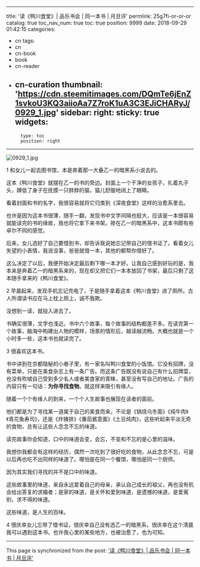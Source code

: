 
---
title: '读《鸭川食堂》| 品乐书会 | 同一本书 | 月旦评'
permlink: 25g7fi-or-or-or
catalog: true
toc_nav_num: true
toc: true
position: 9999
date: 2018-09-29 01:42:15
categories:
- cn
tags:
- cn
- cn-book
- book
- cn-reader
- cn-curation
thumbnail: 'https://cdn.steemitimages.com/DQmTe6jEnZ1svkoU3KQ3aiioAa7Z7roK1uA3C3EJiCHARyJ/0929_1.jpg'
sidebar:
    right:
        sticky: true
widgets:
    -
        type: toc
        position: right
---


![0929_1.jpg](https://cdn.steemitimages.com/DQmTe6jEnZ1svkoU3KQ3aiioAa7Z7roK1uA3C3EJiCHARyJ/0929_1.jpg)

1
和女儿一起去图书馆，本是奔着那一大叠乙一的暗黑系小说去的。

这本《鸭川食堂》就摆在乙一的书的旁边。封面上一个干净的女孩子，扎着丸子头，蹲低了身子在抚摸一只胖胖的猫，猫儿舒服地闭上了眼睛。

看着封面和书的名字，我很容易就将它归类到《深夜食堂》这样的治愈系里去。

也许是因为这本书很薄，随手一翻，发现书中文字间隔也挺大，应该是一本很容易就能读完的书的缘故，我也将它拿下来书架。掺在乙一的暗黑系中，这本书颇有些卓尔不同的感觉。

后来，女儿选好了自己要借到书，却告诉我说她忘记带自己的借书证了。看着女儿失望的小表情，我说没事，爸爸就借一本，其他的都帮你借好了。

这么决定了以后，我便开始决定最后剩下哪一本才好。让我自己感到好玩的是，我本来是奔着乙一的暗黑系来的，现在却又把它们一本本放回了书架，最后只剩了这本随手拿来的《鸭川食堂》。

2
早晨起来，发现手机忘记充电了，于是随手拿着这本《鸭川食堂》进了厕所。古人所谓读书应在马上枕上厕上，诚不我欺。

没想到一读，就投入进去了。

书确实很薄，文字也浅近。书中六个故事，每个故事的结构都差不多。在读完第一个故事，脑海中构建出人物的模样，场景的情形后，越读越流畅。大概也就是一个小时多一些，这本书也就读完了。

3
很喜欢这本书。

书中讲到在京都隐秘的小巷子里，有一家名叫鸭川食堂的小饭馆。它没有招牌，没有菜单，只是在美食杂志上有一条广告。而这条广告既没有说自己有什么招牌菜，也没有吹嘘自己受到多少名人或者美食家的青睐，甚至没有写自己的地址。广告的内容只有一句话：**为你寻找食物**。就这样来吸引有缘人。

随着一个个有缘人的到来，一个个人生故事也展现在读者的面前。

他们都是为了寻找某一道属于自己的美食而来。不论是《锅烧乌冬面》《炖牛肉》《青花鱼寿司》，还是《炸猪排》《番茄酱意面》《土豆炖肉》，这些听起来平淡无奇的食物，总有让这些人念念不忘的味道。

读完故事你会知道，口中的味道会变，会忘，不变和不忘的是心里的滋味。

我想你我都会有这样的经历，偶然一次吃到了很好吃的食物，从此念念不忘，可是以后再也吃不出同样的味道了。哪怕是在同一个餐馆，哪怕是同一个厨师。

因为其实我们寻找的并不是口中的味道。

这些故事里的味道，来自永远爱着自己的母亲，承认自己成长的祖父，再也没有机会给出答复的求婚者；是家的味道，是关怀和爱到味道，是遗憾的味道，是爱离别，求不得的味道。

这些味道，是人生的百味。

4
很庆幸女儿忘带了借书证，很庆幸自己没有选乙一的暗黑系，很庆幸在这个清晨我可以遇到这本书。也许我心里的某些地方，也被治愈了，也为可知。

- - -

This page is synchronized from the post: ['读《鸭川食堂》| 品乐书会 | 同一本书 | 月旦评'](https://steemit.com/@weisheng167388/25g7fi-or-or-or)
